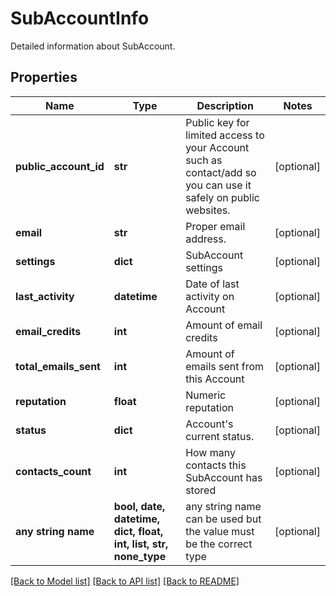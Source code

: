 # SubAccountInfo

Detailed information about SubAccount.

## Properties
Name | Type | Description | Notes
------------ | ------------- | ------------- | -------------
**public_account_id** | **str** | Public key for limited access to your Account such as contact/add so you can use it safely on public websites. | [optional] 
**email** | **str** | Proper email address. | [optional] 
**settings** | **dict** | SubAccount settings | [optional] 
**last_activity** | **datetime** | Date of last activity on Account | [optional] 
**email_credits** | **int** | Amount of email credits | [optional] 
**total_emails_sent** | **int** | Amount of emails sent from this Account | [optional] 
**reputation** | **float** | Numeric reputation | [optional] 
**status** | **dict** | Account&#39;s current status. | [optional] 
**contacts_count** | **int** | How many contacts this SubAccount has stored | [optional] 
**any string name** | **bool, date, datetime, dict, float, int, list, str, none_type** | any string name can be used but the value must be the correct type | [optional]

[[Back to Model list]](../README.md#documentation-for-models) [[Back to API list]](../README.md#documentation-for-api-endpoints) [[Back to README]](../README.md)


